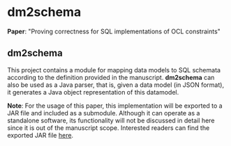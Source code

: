 # dm2schema

**Paper**: "Proving correctness for SQL implementations of OCL constraints"

## dm2schema
This project contains a module for mapping data models to SQL schemata according to the definition provided in the manuscript.
**dm2schema** can also be used as a Java parser, that is, given a data model (in JSON format), it generates a Java object representation of this datamodel.

**Note**: For the usage of this paper, this implementation will be exported to a JAR file and included as a submodule. Although it can operate as a standalone software, its functionality will not be discussed in detail here since it is out of the manuscript scope. Interested readers can find the exported JAR file [here](https://github.com/oclsqlprover/dm2schema/releases/tag/v1.0).


